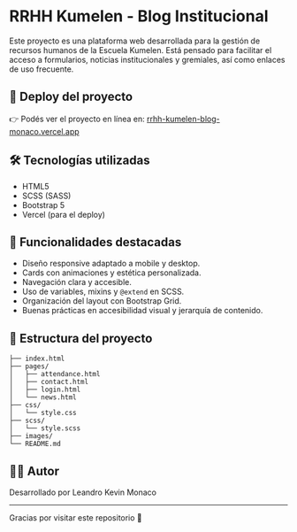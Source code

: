 # RRHH Kumelen - Blog Institucional

Este proyecto es una plataforma web desarrollada para la gestión de recursos humanos de la Escuela Kumelen. Está pensado para facilitar el acceso a formularios, noticias institucionales y gremiales, así como enlaces de uso frecuente.

## 🔗 Deploy del proyecto

👉 Podés ver el proyecto en línea en: [rrhh-kumelen-blog-monaco.vercel.app](https://rrhh-kumelen-blog-monaco.vercel.app)

## 🛠️ Tecnologías utilizadas

- HTML5
- SCSS (SASS)
- Bootstrap 5
- Vercel (para el deploy)

## 🎯 Funcionalidades destacadas

- Diseño responsive adaptado a mobile y desktop.
- Cards con animaciones y estética personalizada.
- Navegación clara y accesible.
- Uso de variables, mixins y `@extend` en SCSS.
- Organización del layout con Bootstrap Grid.
- Buenas prácticas en accesibilidad visual y jerarquía de contenido.

## 📁 Estructura del proyecto

```
├── index.html
├── pages/
│   ├── attendance.html
│   ├── contact.html
│   ├── login.html
│   └── news.html
├── css/
│   └── style.css
├── scss/
│   └── style.scss
├── images/
└── README.md
```

## 👨‍💻 Autor

Desarrollado por Leandro Kevin Monaco

---

Gracias por visitar este repositorio 🚀

